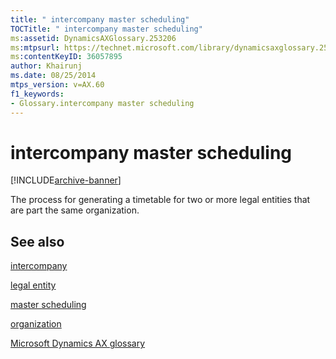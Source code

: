 ```yaml
---
title: " intercompany master scheduling"
TOCTitle: " intercompany master scheduling"
ms:assetid: DynamicsAXGlossary.253206
ms:mtpsurl: https://technet.microsoft.com/library/dynamicsaxglossary.253206(v=AX.60)
ms:contentKeyID: 36057895
author: Khairunj
ms.date: 08/25/2014
mtps_version: v=AX.60
f1_keywords:
- Glossary.intercompany master scheduling
---
```


# intercompany master scheduling


[!INCLUDE[archive-banner](includes/archive-banner.md)]

The process for generating a timetable for two or more legal entities that are part the same organization.

## See also

[intercompany](intercompany.md)

[legal entity](legal-entity.md)

[master scheduling](master-scheduling_1.md)

[organization](organization.md)

[Microsoft Dynamics AX glossary](glossary/microsoft-dynamics-ax-glossary.md)

  


